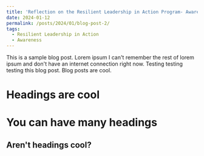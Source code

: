 ```yaml
---
title: 'Reflection on the Resilient Leadership in Action Program- Awareness as the Foundation of Resilient Leadership'
date: 2024-01-12
permalink: /posts/2024/01/blog-post-2/
tags:
  - Resilient Leadership in Action
  - Awareness
---
```


This is a sample blog post. Lorem ipsum I can't remember the rest of lorem ipsum and don't have an internet connection right now. Testing testing testing this blog post. Blog posts are cool.

Headings are cool
======

You can have many headings
======

Aren't headings cool?
------
